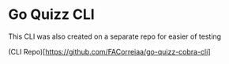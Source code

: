 # Go Quizz CLI

This CLI was also created on a separate repo for easier of testing

(CLI Repo)[https://github.com/FACorreiaa/go-quizz-cobra-cli]
